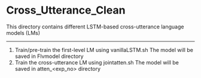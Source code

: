 # Cross_Utterance_Clean
This directory contains different LSTM-based cross-utterance language models (LMs)

-------------------------------------------------------------------------------
1. Train/pre-train the first-level LM using vanillaLSTM.sh
   The model will be saved in Flvmodel directory
2. Train the cross-utterance LM using jointatten.sh
   The model will be saved in atten_<prev>_<post>_<exp_no> directory

